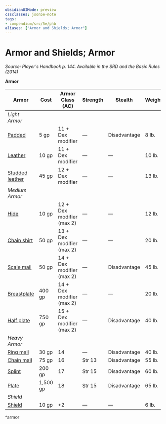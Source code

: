 ```yaml
---
obsidianUIMode: preview
cssclasses: json5e-note
tags:
- compendium/src/5e/phb
aliases: ["Armor and Shields; Armor"]
---
```

# Armor and Shields; Armor
*Source: Player's Handbook p. 144. Available in the <span title='Systems Reference Document (5.1)'>SRD</span> and the Basic Rules (2014)* 

**Armor**

| Armor | Cost | Armor Class (AC) | Strength | Stealth | Weight |
|-------|------|------------------|----------|---------|--------|
| *Light Armor* |  |  |  |  |  |
| [Padded](2-Mechanics/CLI/items/padded-armor.md) | 5 gp | 11 + Dex modifier | — | Disadvantage | 8 lb. |
| [Leather](2-Mechanics/CLI/items/leather-armor.md) | 10 gp | 11 + Dex modifier | — | — | 10 lb. |
| [Studded leather](2-Mechanics/CLI/items/studded-leather-armor.md) | 45 gp | 12 + Dex modifier | — | — | 13 lb. |
| *Medium Armor* |  |  |  |  |  |
| [Hide](2-Mechanics/CLI/items/hide-armor.md) | 10 gp | 12 + Dex modifier (max 2) | — | — | 12 lb. |
| [Chain shirt](2-Mechanics/CLI/items/chain-shirt.md) | 50 gp | 13 + Dex modifier (max 2) | — | — | 20 lb. |
| [Scale mail](2-Mechanics/CLI/items/scale-mail.md) | 50 gp | 14 + Dex modifier (max 2) | — | Disadvantage | 45 lb. |
| [Breastplate](2-Mechanics/CLI/items/breastplate.md) | 400 gp | 14 + Dex modifier (max 2) | — | — | 20 lb. |
| [Half plate](2-Mechanics/CLI/items/half-plate-armor.md) | 750 gp | 15 + Dex modifier (max 2) | — | Disadvantage | 40 lb. |
| *Heavy Armor* |  |  |  |  |  |
| [Ring mail](2-Mechanics/CLI/items/ring-mail.md) | 30 gp | 14 | — | Disadvantage | 40 lb. |
| [Chain mail](2-Mechanics/CLI/items/chain-mail.md) | 75 gp | 16 | Str 13 | Disadvantage | 55 lb. |
| [Splint](2-Mechanics/CLI/items/splint-armor.md) | 200 gp | 17 | Str 15 | Disadvantage | 60 lb. |
| [Plate](2-Mechanics/CLI/items/plate-armor.md) | 1,500 gp | 18 | Str 15 | Disadvantage | 65 lb. |
| *Shield* |  |  |  |  |  |
| [Shield](2-Mechanics/CLI/items/shield.md) | 10 gp | +2 | — | — | 6 lb. |
^armor